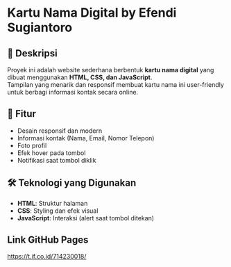 # Kartu Nama Digital by Efendi Sugiantoro

## 📌 Deskripsi  
Proyek ini adalah website sederhana berbentuk **kartu nama digital** yang dibuat menggunakan **HTML, CSS, dan JavaScript**.  
Tampilan yang menarik dan responsif membuat kartu nama ini user-friendly untuk berbagi informasi kontak secara online.

## 🚀 Fitur  
- Desain responsif dan modern  
- Informasi kontak (Nama, Email, Nomor Telepon)  
- Foto profil  
- Efek hover pada tombol  
- Notifikasi saat tombol diklik  

## 🛠 Teknologi yang Digunakan  
- **HTML**: Struktur halaman  
- **CSS**: Styling dan efek visual  
- **JavaScript**: Interaksi (alert saat tombol ditekan)  

## Link GitHub Pages
https://t.if.co.id/714230018/
